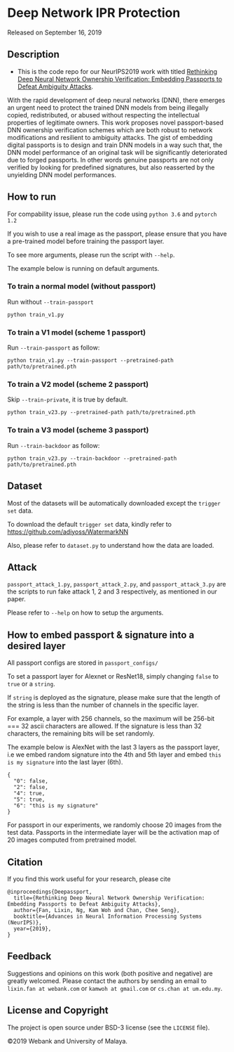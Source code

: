 # Deep Network IPR Protection

Released on September 16, 2019

## Description

* This is the code repo for our NeurIPS2019 work with titled [Rethinking Deep Neural Network Ownership Verification: Embedding Passports to Defeat Ambiguity Attacks](https://arxiv.org/abs/1909.07830). 

With the rapid development of deep neural networks (DNN), there emerges an urgent need to protect the trained DNN models from being illegally copied, redistributed, or abused without respecting the intellectual properties of legitimate owners. This work proposes novel passport-based DNN ownership verification schemes which are both robust to network modifications and resilient to ambiguity attacks. The gist of embedding digital passports is to design and train DNN models in a way such that, the DNN model performance of an original task will be significantly deteriorated due to forged passports. In other words genuine passports are not only verified by looking for predefined signatures, but also reasserted by the unyielding DNN model performances. 

## How to run

For compability issue, please run the code using `python 3.6` and `pytorch 1.2`

If you wish to use a real image as the passport, please ensure that you have a pre-trained model before training the passport layer. 

To see more arguments, please run the script with `--help`.

The example below is running on default arguments.

### To train a normal model (without passport)

Run without `--train-passport` 
```
python train_v1.py
```

### To train a V1 model (scheme 1 passport)

Run `--train-passport` as follow:
```
python train_v1.py --train-passport --pretrained-path path/to/pretrained.pth
```

### To train a V2 model (scheme 2 passport)

Skip `--train-private`, it is true by default.
```
python train_v23.py --pretrained-path path/to/pretrained.pth
```

### To train a V3 model (scheme 3 passport)

Run `--train-backdoor` as follow:
```
python train_v23.py --train-backdoor --pretrained-path path/to/pretrained.pth
```

## Dataset

Most of the datasets will be automatically downloaded except the `trigger set` data.

To download the default `trigger set` data, kindly refer to https://github.com/adiyoss/WatermarkNN

Also, please refer to `dataset.py` to understand how the data are loaded.

## Attack

`passport_attack_1.py`, `passport_attack_2.py`, and `passport_attack_3.py` are the scripts to run fake attack 1, 2 and 3 respectively, as mentioned in our paper.

Please refer to `--help` on how to setup the arguments.

## How to embed passport & signature into a desired layer

All passport configs are stored in `passport_configs/`

To set a passport layer for Alexnet or ResNet18, simply changing `false` to `true` or a `string`.

If `string` is deployed as the signature, please make sure that the length of the string is less than the number of channels in the specific layer.

For example, a layer with 256 channels, so the maximum will be 256-bit === 32 ascii characters are allowed. If the signature is less than 32 characters, the remaining bits will be set randomly.

The example below is AlexNet with the last 3 layers as the passport layer, i.e we embed random signature into the 4th and 5th layer and embed `this is my signature` into the last layer (6th).

```
{
  "0": false,
  "2": false,
  "4": true,
  "5": true,
  "6": "this is my signature"
}
```

For passport in our experiments, we randomly choose 20 images from the test data. Passports in the intermediate layer will be the activation map of 20 images computed from pretrained model.

## Citation
If you find this work useful for your research, please cite
```
@inproceedings{Deepassport,
  title={Rethinking Deep Neural Network Ownership Verification: Embedding Passports to Defeat Ambiguity Attacks},
  author={Fan, Lixin, Ng, Kam Woh and Chan, Chee Seng},
  booktitle={Advances in Neural Information Processing Systems (NeurIPS)},
  year={2019},
}
```

## Feedback
Suggestions and opinions on this work (both positive and negative) are greatly welcomed. Please contact the authors by sending an email to
`lixin.fan at webank.com` or `kamwoh at gmail.com` or `cs.chan at um.edu.my`.

## License and Copyright
The project is open source under BSD-3 license (see the ``` LICENSE ``` file).

&#169;2019 Webank and University of Malaya.
